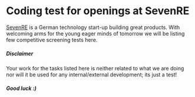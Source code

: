 # Coding test for openings at SevenRE 

[SevenRE](http://www.seven-re.com) is a German technology start-up building great products. With welcoming arms for the young eager minds of tomorrow we will be listing few competitive screening tests here.

##### Disclaimer

Your work for the tasks listed here is neither related to what we are doing nor will it be used for any internal/external development; its just a test!

##### Good luck :)
